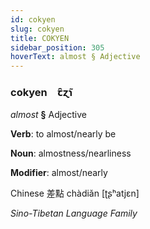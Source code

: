 ```yaml
---
id: cokyen
slug: cokyen
title: COKYEN
sidebar_position: 305
hoverText: almost § Adjective
---
```


### cokyen&emsp;<span kind="abugida">ꞇ̑ɀ̃ɿ</span>

*almost* **§** Adjective

**Verb**: to almost/nearly be

**Noun**: almostness/nearliness

**Modifier**: almost/nearly

Chinese 差點 chàdiǎn [ʈʂʰatjɛn]

*Sino-Tibetan Language Family*
